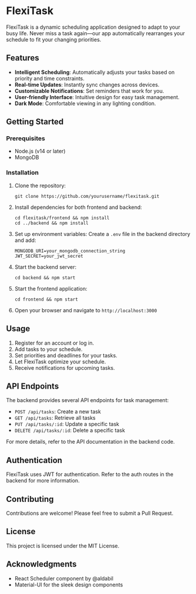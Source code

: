 # FlexiTask

FlexiTask is a dynamic scheduling application designed to adapt to your busy life. Never miss a task again—our app automatically rearranges your schedule to fit your changing priorities.

## Features

- **Intelligent Scheduling**: Automatically adjusts your tasks based on priority and time constraints.
- **Real-time Updates**: Instantly sync changes across devices.
- **Customizable Notifications**: Set reminders that work for you.
- **User-friendly Interface**: Intuitive design for easy task management.
- **Dark Mode**: Comfortable viewing in any lighting condition.

## Getting Started

### Prerequisites

- Node.js (v14 or later)
- MongoDB

### Installation

1. Clone the repository:
   ```
   git clone https://github.com/yourusername/flexitask.git
   ```

2. Install dependencies for both frontend and backend:
   ```
   cd flexitask/frontend && npm install
   cd ../backend && npm install
   ```

3. Set up environment variables:
   Create a `.env` file in the backend directory and add:
   ```
   MONGODB_URI=your_mongodb_connection_string
   JWT_SECRET=your_jwt_secret
   ```

4. Start the backend server:
   ```
   cd backend && npm start
   ```

5. Start the frontend application:
   ```
   cd frontend && npm start
   ```

6. Open your browser and navigate to `http://localhost:3000`

## Usage

1. Register for an account or log in.
2. Add tasks to your schedule.
3. Set priorities and deadlines for your tasks.
4. Let FlexiTask optimize your schedule.
5. Receive notifications for upcoming tasks.

## API Endpoints

The backend provides several API endpoints for task management:

- `POST /api/tasks`: Create a new task
- `GET /api/tasks`: Retrieve all tasks
- `PUT /api/tasks/:id`: Update a specific task
- `DELETE /api/tasks/:id`: Delete a specific task

For more details, refer to the API documentation in the backend code.

## Authentication

FlexiTask uses JWT for authentication. Refer to the auth routes in the backend for more information.

## Contributing

Contributions are welcome! Please feel free to submit a Pull Request.

## License

This project is licensed under the MIT License.

## Acknowledgments

- React Scheduler component by @aldabil
- Material-UI for the sleek design components
